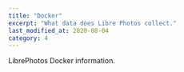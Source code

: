 ```yaml
---
title: "Docker"
excerpt: "What data does Libre Photos collect."
last_modified_at: 2020-08-04
category: 4
---
```


LibrePhotos Docker information.
